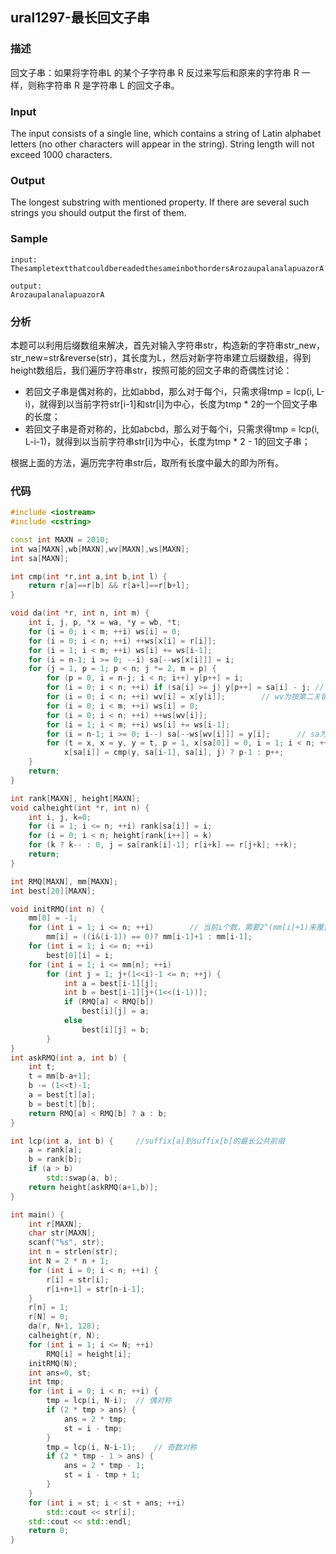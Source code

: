 ## ural1297-最长回文子串
### 描述
回文子串：如果将字符串L 的某个子字符串 R 反过来写后和原来的字符串 R 一样，则称字符串 R 是字符串 L 的回文子串。
 
### Input
The input consists of a single line, which contains a string of Latin alphabet letters (no other characters will appear in the string). String length will not exceed 1000 characters.

### Output
The longest substring with mentioned property. If there are several such strings you should output the first of them.

### Sample

```
input: 
ThesampletextthatcouldbereadedthesameinbothordersArozaupalanalapuazorA

output:
ArozaupalanalapuazorA
```

### 分析
本题可以利用后缀数组来解决，首先对输入字符串str，构造新的字符串str_new，str_new=str&reverse(str)，其长度为L，然后对新字符串建立后缀数组，得到height数组后，我们遍历字符串str，按照可能的回文子串的奇偶性讨论：

- 若回文子串是偶对称的，比如abbd，那么对于每个i，只需求得tmp = lcp(i, L-i)，就得到以当前字符str[i-1]和str[i]为中心，长度为tmp * 2的一个回文子串的长度；
- 若回文子串是奇对称的，比如abcbd，那么对于每个i，只需求得tmp = lcp(i, L-i-1)，就得到以当前字符串str[i]为中心，长度为tmp * 2 - 1的回文子串；

根据上面的方法，遍历完字符串str后，取所有长度中最大的即为所有。

### 代码

```C++
#include <iostream>
#include <cstring>

const int MAXN = 2010;
int wa[MAXN],wb[MAXN],wv[MAXN],ws[MAXN]; 
int sa[MAXN];

int cmp(int *r,int a,int b,int l) {
	return r[a]==r[b] && r[a+l]==r[b+l];
} 

void da(int *r, int n, int m) {
	int i, j, p, *x = wa, *y = wb, *t;
	for (i = 0; i < m; ++i) ws[i] = 0;
	for (i = 0; i < n; ++i) ++ws[x[i] = r[i]];
	for (i = 1; i < m; ++i) ws[i] += ws[i-1];
	for (i = n-1; i >= 0; --i) sa[--ws[x[i]]] = i;	
	for (j = 1, p = 1; p < n; j *= 2, m = p) {
		for (p = 0, i = n-j; i < n; i++) y[p++] = i;
		for (i = 0; i < n; ++i) if (sa[i] >= j) y[p++] = sa[i] - j;	// y为按第二关键字排序的后缀字符串（sa）
		for (i = 0; i < n; ++i) wv[i] = x[y[i]];		// wv为按第二关键字排序后的后缀字符串的首字符
		for (i = 0; i < m; ++i) ws[i] = 0;
		for (i = 0; i < n; ++i) ++ws[wv[i]];
		for (i = 1; i < m; ++i) ws[i] += ws[i-1];
		for (i = n-1; i >= 0; i--) sa[--ws[wv[i]]] = y[i];		// sa为按第一关键字排序的后缀字符串
		for (t = x, x = y, y = t, p = 1, x[sa[0]] = 0, i = 1; i < n; ++i)
			x[sa[i]] = cmp(y, sa[i-1], sa[i], j) ? p-1 : p++;
	}
	return;
}

int rank[MAXN], height[MAXN];
void calheight(int *r, int n) {
	int i, j, k=0;
	for (i = 1; i <= n; ++i) rank[sa[i]] = i;
	for (i = 0; i < n; height[rank[i++]] = k)
	for (k ? k-- : 0, j = sa[rank[i]-1]; r[i+k] == r[j+k]; ++k);
	return;
}

int RMQ[MAXN], mm[MAXN];
int best[20][MAXN]; 

void initRMQ(int n) {
	mm[0] = -1;
	for (int i = 1; i <= n; ++i)		// 当前i个数，需要2^(mm[i]+1)来覆盖
		mm[i] = ((i&(i-1)) == 0)? mm[i-1]+1 : mm[i-1]; 
	for (int i = 1; i <= n; ++i)
		best[0][i] = i;
	for (int i = 1; i <= mm[n]; ++i)
		for (int j = 1; j+(1<<i)-1 <= n; ++j) {
			int a = best[i-1][j];
			int b = best[i-1][j+(1<<(i-1))]; 
			if (RMQ[a] < RMQ[b])
				best[i][j] = a; 
			else 
				best[i][j] = b;
		}
}
int askRMQ(int a, int b) {
	int t;
	t = mm[b-a+1];
	b -= (1<<t)-1; 
	a = best[t][a];
	b = best[t][b]; 
	return RMQ[a] < RMQ[b] ? a : b;
}

int lcp(int a, int b) {		//suffix[a]到suffix[b]的最长公共前缀
	a = rank[a];
	b = rank[b]; 
	if (a > b)
		std::swap(a, b);
	return height[askRMQ(a+1,b)];
}

int main() {
	int r[MAXN];
	char str[MAXN];
	scanf("%s", str);
	int n = strlen(str);
	int N = 2 * n + 1;
	for (int i = 0; i < n; ++i) {
		r[i] = str[i];
		r[i+n+1] = str[n-i-1];
	}
	r[n] = 1;
	r[N] = 0;
	da(r, N+1, 128);
	calheight(r, N);
	for (int i = 1; i <= N; ++i)
		RMQ[i] = height[i]; 
	initRMQ(N);
	int ans=0, st;
	int tmp;
	for (int i = 0; i < n; ++i) {
		tmp = lcp(i, N-i);	// 偶对称 
		if (2 * tmp > ans) {
			ans = 2 * tmp;
			st = i - tmp;
		}
		tmp = lcp(i, N-i-1);	// 奇数对称
		if (2 * tmp - 1 > ans) {
			ans = 2 * tmp - 1;
			st = i - tmp + 1;
		}
	}
	for (int i = st; i < st + ans; ++i)
		std::cout << str[i];
	std::cout << std::endl;
	return 0;
}
```